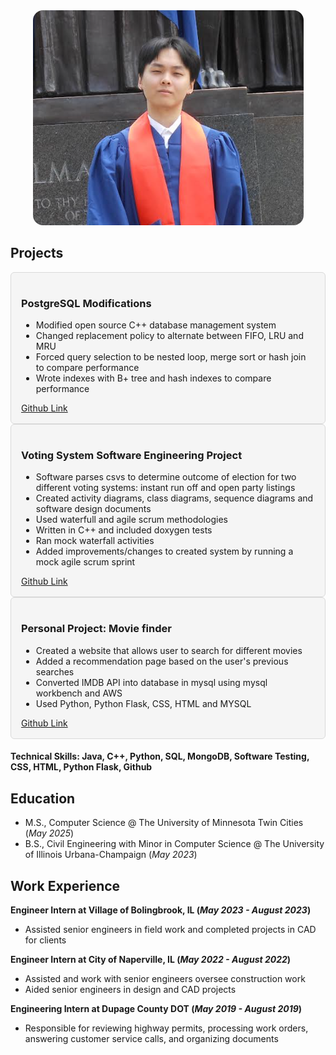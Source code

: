 <div style="text-align: center;">
    <img src="/assets/linkedin.png" style="border-radius: 16px;">
</div>

## Projects
<div class="card" style = "border-radius: 6px; background-color: #f5f5f5; border-color: #d9d9d9; padding: 16px 16px; border-width: 1px; border-style: solid;">
    <div class="card-content">
        <h3>PostgreSQL Modifications</h3>
        <ul>
            <li>Modified open source C++ database management system</li>
            <li>Changed replacement policy to alternate between FIFO, LRU and MRU</li>
            <li>Forced query selection to be nested loop, merge sort or hash join to compare performance</li>
            <li>Wrote indexes with B+ tree and hash indexes to compare performance</li>
        </ul>
        <a href="https://github.com/cgmiao258/PostgreSQL-Modifications-">Github Link</a>
    </div>
</div>

<div class="card" style = "border-radius: 6px; background-color: #f5f5f5; border-color: #d9d9d9; padding: 16px 16px; border-width: 1px; border-style: solid;">
    <div class="card-content">
        <h3>Voting System Software Engineering Project</h3>
        <ul>
            <li>Software parses csvs to determine outcome of election for two different voting systems: instant run off and open party listings</li>
            <li>Created activity diagrams, class diagrams, sequence diagrams and software design documents</li>
            <li>Used waterfull and agile scrum methodologies</li>
            <li>Written in C++ and included doxygen tests</li>
            <li>Ran mock waterfall activities</li>
            <li>Added improvements/changes to created system by running a mock agile scrum sprint</li>
        </ul>
        <a href="https://github.com/cgmiao258/PostgreSQL-Modifications-">Github Link</a>
    </div>
</div>

<div class="card" style = "border-radius: 6px; background-color: #f5f5f5; border-color: #d9d9d9; padding: 16px 16px; border-width: 1px; border-style: solid;">
    <div class="card-content">
        <h3>Personal Project: Movie finder</h3>
        <ul>
            <li>Created a website that allows user to search for different movies</li>
            <li>Added a recommendation page based on the user's previous searches</li>
            <li>Converted IMDB API into database in mysql using mysql workbench and AWS</li>
            <li>Used Python, Python Flask, CSS, HTML and MYSQL</li>
        </ul>
        <a href="https://github.com/cgmiao258/Movie-Finder">Github Link</a>
    </div>
</div>



#### Technical Skills: Java, C++, Python, SQL, MongoDB, Software Testing, CSS, HTML, Python Flask, Github
## Education
  - M.S., Computer Science @ The University of Minnesota Twin Cities (_May 2025_)
  - B.S., Civil Engineering with Minor in Computer Science @ The University of Illinois Urbana-Champaign (_May 2023_)	

## Work Experience
  **Engineer Intern at Village of Bolingbrook, IL (_May 2023 - August 2023_)**
  - Assisted senior engineers in field work and completed projects in CAD for clients
  
  **Engineer Intern at City of Naperville, IL (_May 2022 - August 2022_)**
  - Assisted and work with senior engineers oversee construction work
  - Aided senior engineers in design and CAD projects
  
  **Engineering Intern at Dupage County DOT (_May 2019 - August 2019_)**
  - Responsible for reviewing highway permits, processing work orders, answering customer service calls, and organizing documents

